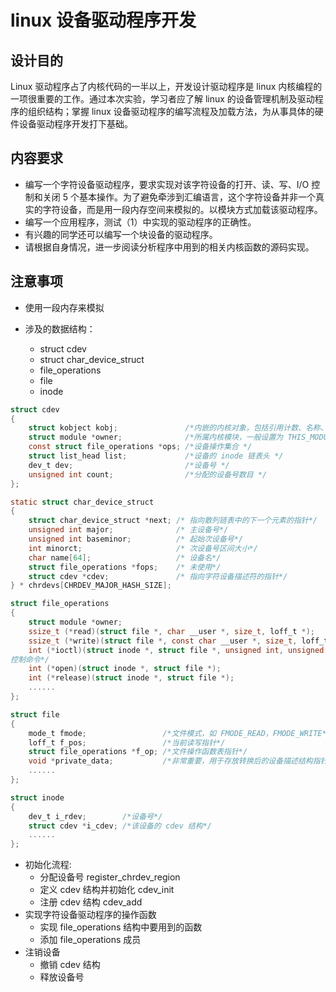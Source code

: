 # linux 设备驱动程序开发

## 设计目的

Linux 驱动程序占了内核代码的一半以上，开发设计驱动程序是 linux 内核编程的一项很重要的工作。通过本次实验，学习者应了解 linux 的设备管理机制及驱动程序的组织结构；掌握 linux 设备驱动程序的编写流程及加载方法，为从事具体的硬件设备驱动程序开发打下基础。

## 内容要求

* 编写一个字符设备驱动程序，要求实现对该字符设备的打开、读、写、I/O 控制和关闭 5 个基本操作。为了避免牵涉到汇编语言，这个字符设备并非一个真实的字符设备，而是用一段内存空间来模拟的。以模块方式加载该驱动程序。
* 编写一个应用程序，测试（1）中实现的驱动程序的正确性。
* 有兴趣的同学还可以编写一个块设备的驱动程序。
* 请根据自身情况，进一步阅读分析程序中用到的相关内核函数的源码实现。

## 注意事项

* 使用一段内存来模拟

* 涉及的数据结构：
    * struct cdev
    * struct char_device_struct
    * file_operations
    * file
    * inode
```C
struct cdev
{
    struct kobject kobj;               /*内嵌的内核对象，包括引用计数、名称、父指针等*/
    struct module *owner;              /*所属内核模块，一般设置为 THIS_MODULE */
    const struct file_operations *ops; /*设备操作集合 */
    struct list_head list;             /*设备的 inode 链表头 */
    dev_t dev;                         /*设备号 */
    unsigned int count;                /*分配的设备号数目 */
};

static struct char_device_struct
{
    struct char_device_struct *next; /* 指向散列链表中的下一个元素的指针*/
    unsigned int major;              /* 主设备号*/
    unsigned int baseminor;          /* 起始次设备号*/
    int minorct;                     /* 次设备号区间大小*/
    char name[64];                   /* 设备名*/
    struct file_operations *fops;    /* 未使用*/
    struct cdev *cdev;               /* 指向字符设备描述符的指针*/
} * chrdevs[CHRDEV_MAJOR_HASH_SIZE];

struct file_operations
{
    struct module *owner;                                                     /*拥有该结构的模块，一般为 THIS_MODULE*/
    ssize_t (*read)(struct file *, char __user *, size_t, loff_t *);          /*从设备中读取数据*/
    ssize_t (*write)(struct file *, const char __user *, size_t, loff_t *);   /*向设备中写数据*/
    int (*ioctl)(struct inode *, struct file *, unsigned int, unsigned long); /*执行设备的 I/O
控制命令*/
    int (*open)(struct inode *, struct file *);                               /*打开设备文件*/
    int (*release)(struct inode *, struct file *);                            /*关闭设备文件*/
    ......
};

struct file
{
    mode_t fmode;                 /*文件模式，如 FMODE_READ，FMODE_WRITE*/
    loff_t f_pos;                 /*当前读写指针*/
    struct file_operations *f_op; /*文件操作函数表指针*/
    void *private_data;           /*非常重要，用于存放转换后的设备描述结构指针*/
    ......
};

struct inode
{
    dev_t i_rdev;        /*设备号*/
    struct cdev *i_cdev; /*该设备的 cdev 结构*/
    ......
};
````

* 初始化流程:
    * 分配设备号 register_chrdev_region
    * 定义 cdev 结构并初始化 cdev_init
    * 注册 cdev 结构 cdev_add
* 实现字符设备驱动程序的操作函数
    * 实现 file_operations 结构中要用到的函数
    * 添加 file_operations 成员
* 注销设备
    * 撤销 cdev 结构
    * 释放设备号